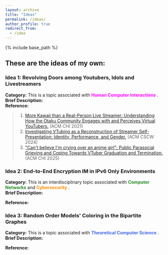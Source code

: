 ```yaml
---
layout: archive
title: "Ideas"
permalink: /ideas/
author_profile: true
redirect_from:
  - /idea
---
```


{% include base_path %}

## These are the ideas of my own: 

### Idea 1: Revolving Doors among Youtubers, Idols and Livestreamers 
**Category:** This is a topic associated with <span style="color:fuchsia">**Human Computer Interactions**</span> . <br>
**Brief Description:**<br>
**Reference:**<br>
>1. [More Kawaii than a Real-Person Live Streamer: Understanding How the Otaku Community Engages with and Perceives Virtual YouTubers.](https://dl.acm.org/doi/10.1145/3411764.3445660) (ACM CHI 2021) 
>2. [Investigating VTubing as a Reconstruction of Streamer Self-Presentation: Identity, Performance, and Gender.](https://dl.acm.org/doi/10.1145/3637357) (ACM CSCW 2024)
>3. ["Can't believe I'm crying over an anime girl": Public Parasocial Grieving and Coping Towards VTuber Graduation and Termination.](https://dl.acm.org/doi/10.1145/3706598.3714216) (ACM CHI 2025)
### Idea 2: End-to-End Encryption IM in IPv6 Only Environments
**Category:** This is an interdisciplinary topic associated with <span style="color:forestgreen">**Computer Networks**</span> and <span style="color:darkorange">**Cybersecurity**</span> . <br>
**Brief Description:**
<br>

**Reference:**

### Idea 3: Random Order Models' Coloring in the Bipartite Graphes
**Category:** This is a topic associated with <span style="color:royalblue">**Theoretical Computer Science**</span> . <br>
**Brief Description:**<br>

**Reference:**
